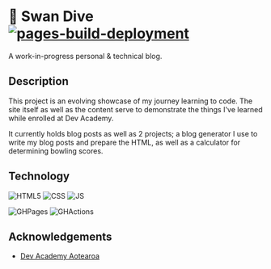 # :swan: Swan Dive [![pages-build-deployment](https://github.com/sean-outhwaite/sean-outhwaite.github.io/actions/workflows/pages/pages-build-deployment/badge.svg)](https://github.com/sean-outhwaite/sean-outhwaite.github.io/actions/workflows/pages/pages-build-deployment)

A work-in-progress personal & technical blog.

## Description

This project is an evolving showcase of my journey learning to code. The site itself as well as the content serve to demonstrate the things I've learned while enrolled at Dev Academy.

It currently holds blog posts as well as 2 projects; a blog generator I use to write my blog posts and prepare the HTML, as well as a calculator for determining bowling scores.

## Technology

![HTML5](https://img.shields.io/badge/HTML5-E34F26?style=for-the-badge&logo=html5&logoColor=white)
![CSS](https://img.shields.io/badge/CSS3-1572B6?style=for-the-badge&logo=css3&logoColor=white)
![JS](https://img.shields.io/badge/JavaScript-323330?style=for-the-badge&logo=javascript&logoColor=F7DF1E)

![GHPages](https://img.shields.io/badge/GitHub%20Pages-222222?style=for-the-badge&logo=github%20Pages&logoColor=white)
![GHActions](https://img.shields.io/badge/Github%20Actions-282a2e?style=for-the-badge&logo=githubactions&logoColor=367cfe)

## Acknowledgements

- [Dev Academy Aotearoa](https://devacademy.co.nz/)
